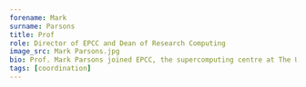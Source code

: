 ```yaml
---
forename: Mark
surname: Parsons
title: Prof
role: Director of EPCC and Dean of Research Computing
image_src: Mark Parsons.jpg
bio: Prof. Mark Parsons joined EPCC, the supercomputing centre at The University of Edinburgh, in 1994 as a software developer working on several industrial contracts following a PhD in Particle Physics undertaken on the LEP accelerator at CERN in Geneva.
tags: [coordination] 
---
```

